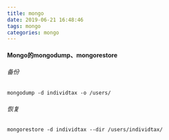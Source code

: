 ```yaml
---
title: mongo
date: 2019-06-21 16:48:46
tags: mongo
categories: mongo
---
```


#### Mongo的mongodump、mongorestore

###### 备份

~~~shell
mongodump -d individtax -o /users/
~~~

###### 恢复

~~~shell
mongorestore -d individtax --dir /users/individtax/
~~~





